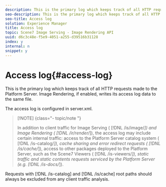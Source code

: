 ```yaml
---
description: This is the primary log which keeps track of all HTTP requests made to the Platform Server. Image Rendering, if enabled, writes its access log data to the same file.
seo-description: This is the primary log which keeps track of all HTTP requests made to the Platform Server. Image Rendering, if enabled, writes its access log data to the same file.
seo-title: Access log
solution: Experience Manager
title: Access log
topic: Scene7 Image Serving - Image Rendering API
uuid: d6c3c48e-f5e9-4051-a255-d39516b31128
index: y
internal: n
snippet: y
---
```


# Access log{#access-log}

This is the primary log which keeps track of all HTTP requests made to the Platform Server. Image Rendering, if enabled, writes its access log data to the same file.

The access log is configured in server.xml.

>[!NOTE] {class="- topic/note "}
>
>In addition to client traffic for Image Serving ( [!DNL /is/image/*]) and Image Rendering ( [!DNL /ir/render/*]), the access log may include certain internal traffic: access to the Platform Server catalog system ( [!DNL /is-catalog/*]), cache sharing and error redirect requests ( [!DNL /is/cache/*]), access to other packages deployed to the Platform Server, such as the Scene7 Viewers ( [!DNL /is-viewers/*]), static traffic and static contents requests serviced by the Platform Server (e.g. [!DNL /is-docs/*]).

Requests with [!DNL /is-catalog] and [!DNL /is/cache] root paths should always be excluded from any client traffic analysis. 
